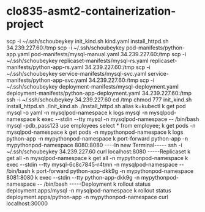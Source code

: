 # clo835-asmt2-containerization-project
scp -i ~/.ssh/schoubeykey init_kind.sh kind.yaml install_httpd.sh 34.239.227.60:/tmp
scp -i ~/.ssh/schoubeykey pod-manifests/python-app.yaml pod-manifests/mysql-manual.yaml 34.239.227.60:/tmp
scp -i ~/.ssh/schoubeykey replicaset-manifests/mysql-rs.yaml replicaset-manifests/python-app-rs.yaml 34.239.227.60:/tmp
scp -i ~/.ssh/schoubeykey service-manifests/mysql-svc.yaml service-manifests/python-app-svc.yaml 34.239.227.60:/tmp
scp -i ~/.ssh/schoubeykey deployment-manifests/mysql-deployment.yaml deployment-manifests/python-app-deployment.yaml 34.239.227.60:/tmp
ssh -i ~/.ssh/schoubeykey 34.239.227.60
cd /tmp
chmod 777 init_kind.sh install_httpd.sh
./init_kind.sh
./install_httpd.sh
alias k=kubectl
k get pod mysql -o yaml -n mysqlpod-namespace
k logs mysql -n mysqlpod-namespace
k exec --stdin --tty mysql -n mysqlpod-namespace -- /bin/bash
mysql -pdb_pass123
use employees
select * from employee;
k get pods -n mysqlpod-namespace
k get pods -n mypythonpod-namespace
k logs python-app -n mypythonpod-namespace
k port-forward python-app -n mypythonpod-namespace 8080:8080
----In new Terminal-----
ssh -i ~/.ssh/schoubeykey 34.239.227.60
curl localhost:8080
-----Replicaset
k get all -n mysqlpod-namespace
k get all -n mypythonpod-namespace 
k exec --stdin --tty mysql-6c8c7845-r4tmn -n mysqlpod-namespace -- /bin/bash
k port-forward python-app-dkk9g -n mypythonpod-namespace 8081:8080
k exec --stdin --tty python-app-dkk9g -n mypythonpod-namespace -- /bin/bash
-----Deployment
k rollout status deployment.apps/mysql -n  mysqlpod-namespace
k rollout status deployment.apps/python-app -n  mypythonpod-namespace
curl localhost:30000